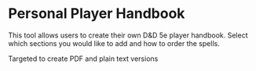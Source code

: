 Personal Player Handbook
===

This tool allows users to create their own D&D 5e
player handbook. Select which sections you would like
to add and how to order the spells.

Targeted to create PDF and plain text versions
